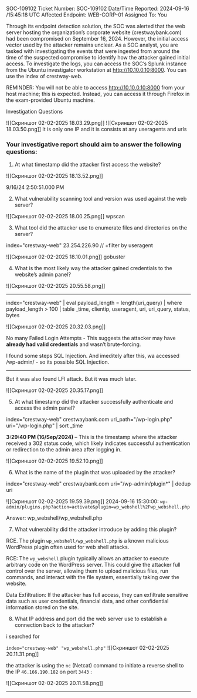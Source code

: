 SOC-109102 
Ticket Number: SOC-109102 
Date/Time Reported: 2024-09-16 /15:45:18 UTC 
Affected Endpoint: WEB-CORP-01 
Assigned To: You 

Through its endpoint detection solution, the SOC was alerted that the web server hosting the organization’s corporate website (crestwaybank.com) had been compromised on September 16, 2024. However, the initial access vector used by the attacker remains unclear. As a SOC analyst, you are tasked with investigating the events that were ingested from around the time of the suspected compromise to identify how the attacker gained initial access. To investigate the logs, you can access the SOC’s Splunk instance from the Ubuntu investigator workstation at http://10.10.0.10:8000. You can use the index of crestway-web. 

REMINDER: You will not be able to access http://10.10.0.10:8000 from your host machine; this is expected. Instead, you can access it through Firefox in the exam-provided Ubuntu machine. 



Investigation Questions 

![[Скриншот 02-02-2025 18.03.29.png]]
![[Скриншот 02-02-2025 18.03.50.png]]
It is only one IP and it is consists at any useragents and urls

### Your investigative report should aim to answer the following questions: 
1. At what timestamp did the attacker first access the website? 

![[Скриншот 02-02-2025 18.13.52.png]]

9/16/24 2:50:51.000 PM


2. What vulnerability scanning tool and version was used against the web server? 

![[Скриншот 02-02-2025 18.00.25.png]]
wpscan

3. What tool did the attacker use to enumerate files and directories on the server? 

index="crestway-web" 23.254.226.90 // +filter by useragent

![[Скриншот 02-02-2025 18.10.01.png]]
gobuster

4. What is the most likely way the attacker gained credentials to the website’s admin panel? 

![[Скриншот 02-02-2025 20.55.58.png]]

---

index="crestway-web" 
| eval payload_length = length(uri_query) 
| where payload_length > 100 
| table _time, clientip, useragent, uri, uri_query, status, bytes

![[Скриншот 02-02-2025 20.32.03.png]]


No many Failed Login Attempts - This suggests the attacker may have **already had valid credentials** and wasn’t brute-forcing.

I found some steps SQL Injection. And imeditely after this, wa accessed /wp-admin/ - so its possible SQL Injection.



------

But it was also found LFI attack. But it was much later.

![[Скриншот 02-02-2025 20.35.17.png]]


5. At what timestamp did the attacker successfully authenticate and access the admin panel? 

index="crestway-web" crestwaybank.com uri_path="/wp-login.php"  uri="/wp-login.php" 
| sort _time

**3:29:40 PM (16/Sep/2024)** – This is the timestamp where the attacker received a 302 status code, which likely indicates successful authentication or redirection to the admin area after logging in.

![[Скриншот 02-02-2025 19.52.10.png]]

6. What is the name of the plugin that was uploaded by the attacker? 

index="crestway-web" crestwaybank.com uri="/wp-admin/plugin*" | dedup uri

![[Скриншот 02-02-2025 19.59.39.png]]
2024-09-16 15:30:00: `wp-admin/plugins.php?action=activate&plugin=wp_webshell%2Fwp_webshell.php`

Answer:
wp_webshell/wp_webshell.php

7. What vulnerability did the attacker introduce by adding this plugin? 

RCE.
The plugin `wp_webshell/wp_webshell.php` is a known malicious WordPress plugin often used for web shell attacks.

RCE: The `wp_webshell` plugin typically allows an attacker to execute arbitrary code on the WordPress server. This could give the attacker full control over the server, allowing them to upload malicious files, run commands, and interact with the file system, essentially taking over the website.

Data Exfiltration: If the attacker has full access, they can exfiltrate sensitive data such as user credentials, financial data, and other confidential information stored on the site.

8. What IP address and port did the web server use to establish a connection back to the attacker?

i searched for 

`index="crestway-web" "wp_webshell.php"`
![[Скриншот 02-02-2025 20.11.31.png]]

the attacker is using the `nc` (Netcat) command to initiate a reverse shell to the IP `46.166.190.182` on port `3443` :

![[Скриншот 02-02-2025 20.11.58.png]]


--------
